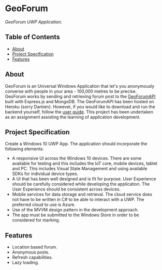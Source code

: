 # GeoForum

*GeoForum UWP Application.*

## Table of Contents

+ [About](#about)
+ [Project Specification](project_specification)
+ [Features](#features)

## About

GeoForum is an Universal Windows Application that let's you anonymously converse with people in your area - 100,000 metres to be precise. GeoForum works by sending and retrieving forum post to the [GeoForumAPI](https://github.com/taraokelly/GeoForum_Backend) built with Express.js and MongoDB. The GeoForumAPI has been hosted on Heroku (sorry Damien). However, if you would like to download and run the backend yourself, follow the [user guide](https://github.com/taraokelly/GeoForum_Backend#user-guide). This project has been undertaken as an assignment assisting the learning of application development.

## Project Specification

Create a Windows 10 UWP App. The application should incorporate the following elements:

+ A responsive UI across the Windows 10 devices. There are some available for testing and
this includes the IoT core, mobile devices, tablet and PC. This includes Visual State
Management and using available SDKs for individual device types.
+ A UI that has been well designed and is fit for purpose. User Experience should be carefully
considered while developing the application. The User Experience should be consistent
across devices.
+ Mobile services for data storage and retrieval. The cloud service does not have to be written
in C# to be able to interact with a UWP. The preferred cloud to use is Azure.
+ Use of the MVVM design pattern in the development approach.
+ The app must be submitted to the Windows Store in order to be considered for marking.

## Features

+ Location based forum.
+ Anonymous posts.
+ Refresh capabilities.
+ Lazy loading.